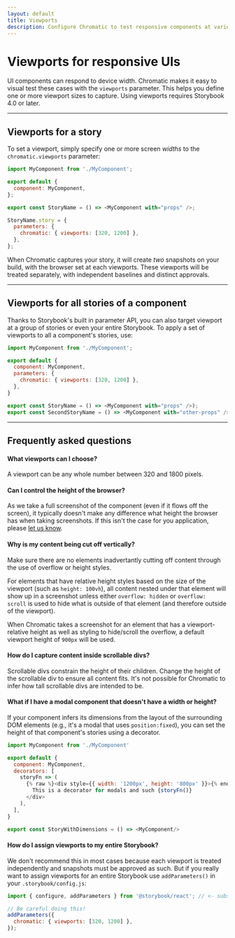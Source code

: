 ```yaml
---
layout: default
title: Viewports
description: Configure Chromatic to test responsive components at various viewports
---
```


# Viewports for responsive UIs

UI components can respond to device width. Chromatic makes it easy to visual test these cases with the `viewports` parameter. This helps you define one or more viewport sizes to capture. Using viewports requires Storybook 4.0 or later.

---

## Viewports for a story

To set a viewport, simply specify one or more screen _widths_ to the `chromatic.viewports` parameter:

```js
import MyComponent from './MyComponent';

export default {
  component: MyComponent,
};

export const StoryName = () => <MyComponent with="props" />;

StoryName.story = {
  parameters: {
    chromatic: { viewports: [320, 1200] },
  },
};
```

When Chromatic captures your story, it will create _two_ snapshots on your build, with the browser set at each viewports. These viewports will be treated separately, with independent baselines and distinct approvals.

---

## Viewports for all stories of a component

Thanks to Storybook's built in parameter API, you can also target viewport at a group of stories or even your entire Storybook. To apply a set of viewports to all a component's stories, use:

```js
import MyComponent from './MyComponent';

export default {
  component: MyComponent,
  parameters: {
    chromatic: { viewports: [320, 1200] },
  },
}

export const StoryName = () => <MyComponent with="props" />);
export const SecondStoryName = () => <MyComponent with="other-props" />;
```

---

## Frequently asked questions

#### What viewports can I choose?

A viewport can be any whole number between 320 and 1800 pixels.

#### Can I control the height of the browser?

As we take a full screenshot of the component (even if it flows off the screen), it typically doesn't make any difference what height the browser has when taking screenshots. If this isn't the case for you application, please <a href="mailto:support@hichroma.com">let us know</a>.

#### Why is my content being cut off vertically?

Make sure there are no elements inadvertantly cutting off content through the use of overflow or height styles.

For elements that have relative height styles based on the size of the viewport (such as `height: 100vh`), all content nested under that element will show up in a screenshot unless either `overflow: hidden` or `overflow: scroll` is used to hide what is outside of that element (and therefore outside of the viewport).

When Chromatic takes a screenshot for an element that has a viewport-relative height as well as styling to hide/scroll the overflow, a default viewport height of `900px` will be used.

#### How do I capture content inside scrollable divs?

Scrollable divs constrain the height of their children. Change the height of the scrollable div to ensure all content fits. It's not possible for Chromatic to infer how tall scrollable divs are intended to be.

#### What if I have a modal component that doesn't have a width or height?

If your component infers its dimensions from the layout of the surrounding DOM elements (e.g., it's a modal that uses `position:fixed`), you can set the height of that component's stories using a decorator.

```js
import MyComponent from './MyComponent'

export default {
  component: MyComponent,
  decorators: [
    storyFn => (
      {% raw %}<div style={{ width: '1200px', height: '800px' }}>{% endraw %}
        This is a decorator for modals and such {storyFn()}
      </div>
    ),
  ],
}

export const StoryWithDimensions = () => <MyComponent/>
```

#### How do I assign viewports to my entire Storybook?

We don't recommend this in most cases because each viewport is treated independently and snapshots must be approved as such. But if you really want to assign viewports for an entire Storybook use `addParameters()` in your `.storybook/config.js`:

```js
import { configure, addParameters } from '@storybook/react'; // <- substitute react with your app layer

// Be careful doing this!
addParameters({
  chromatic: { viewports: [320, 1200] },
});
```
